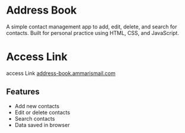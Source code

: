 # Address Book

A simple contact management app to add, edit, delete, and search for contacts. Built for personal practice using HTML, CSS, and JavaScript.

# Access Link

access Link [address-book.ammarismail.com](https://address-book.ammarismail.com/)

## Features

- Add new contacts
- Edit or delete contacts
- Search contacts
- Data saved in browser
